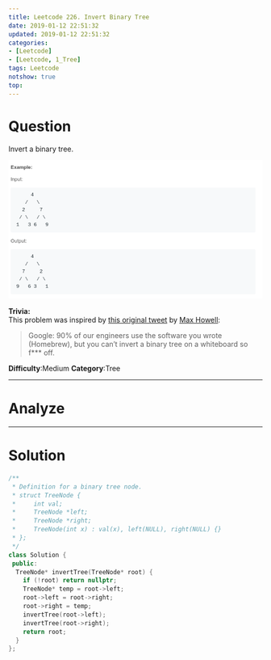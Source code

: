 ```yaml
---
title: Leetcode 226. Invert Binary Tree
date: 2019-01-12 22:51:32
updated: 2019-01-12 22:51:32
categories: 
- [Leetcode]
- [Leetcode, 1_Tree]
tags: Leetcode
notshow: true
top:
---
```


# Question

Invert a binary tree.

![](/images/in-post/2019-01-12-Leetcode-226-Invert-Binary-Tree/2019-01-12-22-53-14.png)


**Trivia:**  
This problem was inspired by  [this original tweet](https://twitter.com/mxcl/status/608682016205344768)  by  [Max Howell](https://twitter.com/mxcl):

> Google: 90% of our engineers use the software you wrote (Homebrew), but you can’t invert a binary tree on a whiteboard so f*** off.

**Difficulty**:Medium
**Category**:Tree

<!-- more -->

------------

# Analyze

------------

# Solution

```cpp
/**
 * Definition for a binary tree node.
 * struct TreeNode {
 *     int val;
 *     TreeNode *left;
 *     TreeNode *right;
 *     TreeNode(int x) : val(x), left(NULL), right(NULL) {}
 * };
 */
class Solution {
 public:
  TreeNode* invertTree(TreeNode* root) {
    if (!root) return nullptr;
    TreeNode* temp = root->left;
    root->left = root->right;
    root->right = temp;
    invertTree(root->left);
    invertTree(root->right);
    return root;
  }
};

```

<!-- 
------------

# Leetcode Question Summary


------------ -->
